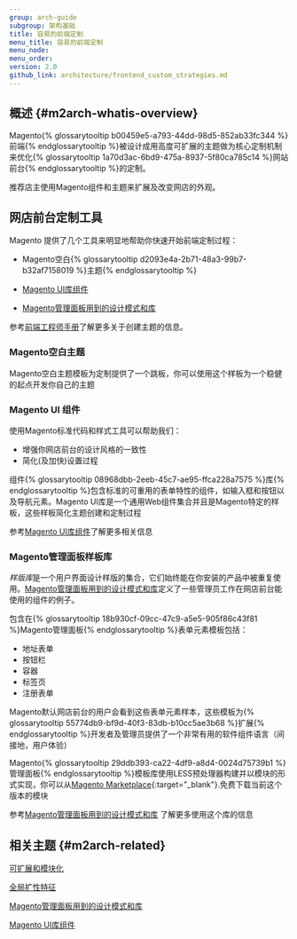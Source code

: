 ```yaml
---
group: arch-guide
subgroup: 架构基础
title: 容易的前端定制
menu_title: 容易的前端定制
menu_node:
menu_order:
version: 2.0
github_link: architecture/frontend_custom_strategies.md
---
```


## 概述 {#m2arch-whatis-overview}

Magento{% glossarytooltip b00459e5-a793-44dd-98d5-852ab33fc344 %}前端{% endglossarytooltip %}被设计成用高度可扩展的主题做为核心定制机制来优化{% glossarytooltip 1a70d3ac-6bd9-475a-8937-5f80ca785c14 %}网站前台{% endglossarytooltip %}的定制。

推荐店主使用Magento组件和主题来扩展及改变网店的外观。

## 网店前台定制工具

Magento 提供了几个工具来明显地帮助你快速开始前端定制过程：

* Magento空白{% glossarytooltip d2093e4a-2b71-48a3-99b7-b32af7158019 %}主题{% endglossarytooltip %}

* <a href="{{ page.baseurl }}/ui-components/ui-component.html">Magento UI库组件</a>

* <a href="{{ page.baseurl }}/pattern-library/bk-pattern.html">Magento管理面板用到的设计模式和库</a>

参考<a href="{{ page.baseurl }}/frontend-dev-guide/bk-frontend-dev-guide.html">前端工程师手册</a>了解更多关于创建主题的信息。

### Magento空白主题

Magento空白主题模板为定制提供了一个跳板，你可以使用这个样板为一个稳健的起点开发你自己的主题

### Magento UI 组件
使用Magento标准代码和样式工具可以帮助我们：

* 增强你网店前台的设计风格的一致性
* 简化(及加快)设置过程

组件{% glossarytooltip 08968dbb-2eeb-45c7-ae95-ffca228a7575 %}库{% endglossarytooltip %}包含标准的可重用的表单特性的组件，如输入框和按钮以及导航元素。Magento UI库是一个通用Web组件集合并且是Magento特定的样板，这些样板简化主题创建和定制过程

参考<a href="{{ page.baseurl }}/ui-components/ui-component.html">Magento UI库组件</a>了解更多相关信息

### Magento管理面板样板库

<i>样版库</i>是一个用户界面设计样版的集合，它们始终能在你安装的产品中被重复使用。<a href="{{ page.baseurl }}/pattern-library/bk-pattern.html">Magento管理面板用到的设计模式和库</a>定义了一些管理员工作在网店前台能使用的组件的例子。

包含在{% glossarytooltip 18b930cf-09cc-47c9-a5e5-905f86c43f81 %}Magento管理面板{% endglossarytooltip %}表单元素模板包括：

* 地址表单
* 按钮栏
* 容器
* 标签页
* 注册表单

Magento默认网店前台的用户会看到这些表单元素样本，这些模板为{% glossarytooltip 55774db9-bf9d-40f3-83db-b10cc5ae3b68 %}扩展{% endglossarytooltip %}开发者及管理员提供了一个非常有用的软件组件语言（间接地，用户体验）

Magento{% glossarytooltip 29ddb393-ca22-4df9-a8d4-0024d75739b1 %}管理面板{% endglossarytooltip %}模板库使用LESS预处理器构建并以模块的形式实现，你可以从[Magento Marketplace](https://marketplace.magento.com/){:target="_blank"}.免费下载当前这个版本的模块

参考<a href="{{ page.baseurl }}/pattern-library/bk-pattern.html">Magento管理面板用到的设计模式和库</a> 了解更多使用这个库的信息

## 相关主题 {#m2arch-related}

<a href="{{ page.baseurl }}/architecture/extensibility.html">可扩展和模块化</a>

<a href="{{ page.baseurl }}/architecture/global_extensibility_features.html">全局扩性特征</a>

<a href="{{ page.baseurl }}/pattern-library/bk-pattern.html">Magento管理面板用到的设计模式和库</a>

<a href="{{ page.baseurl }}/ui-components/ui-component.html">Magento UI库组件</a>
